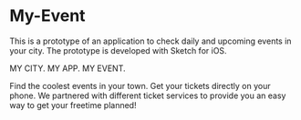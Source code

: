 # My-Event
This is a prototype of an application to check daily and upcoming events in your city. The prototype is developed with Sketch for iOS.

MY CITY. MY APP. MY EVENT.

Find the coolest events in your town.
Get your tickets directly on your phone.
We partnered with different ticket services to provide you an easy way to get your freetime planned! 
